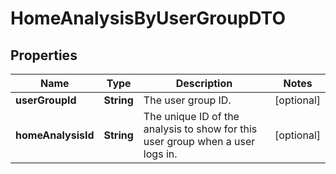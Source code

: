

# HomeAnalysisByUserGroupDTO


## Properties

| Name | Type | Description | Notes |
|------------ | ------------- | ------------- | -------------|
|**userGroupId** | **String** | The user group ID. |  [optional] |
|**homeAnalysisId** | **String** | The unique ID of the analysis to show for this user group when a user logs in. |  [optional] |



